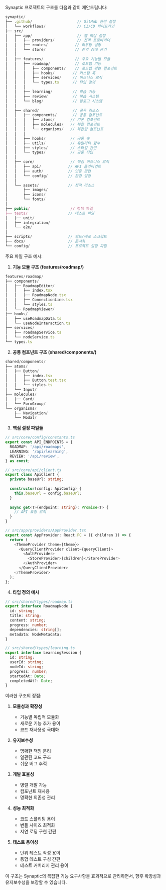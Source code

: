 

Synaptic 프로젝트의 구조를 다음과 같이 제안드립니다:

```typescript
synaptic/
├── .github/                    // GitHub 관련 설정
│   └── workflows/              // CI/CD 파이프라인
├── src/
│   ├── app/                    // 앱 핵심 설정
│   │   ├── providers/          // 전역 프로바이더
│   │   ├── routes/            // 라우팅 설정
│   │   └── store/             // 전역 상태 관리
│   │
│   ├── features/              // 주요 기능별 모듈
│   │   ├── roadmap/           // 로드맵 기능
│   │   │   ├── components/    // 로드맵 관련 컴포넌트
│   │   │   ├── hooks/        // 커스텀 훅
│   │   │   ├── services/     // 비즈니스 로직
│   │   │   └── types.ts      // 타입 정의
│   │   │
│   │   ├── learning/         // 학습 기능
│   │   ├── review/           // 복습 시스템
│   │   └── blog/             // 블로그 시스템
│   │
│   ├── shared/               // 공유 리소스
│   │   ├── components/       // 공통 컴포넌트
│   │   │   ├── atoms/       // 기본 컴포넌트
│   │   │   ├── molecules/   // 복합 컴포넌트
│   │   │   └── organisms/   // 복잡한 컴포넌트
│   │   │
│   │   ├── hooks/           // 공통 훅
│   │   ├── utils/           // 유틸리티 함수
│   │   ├── styles/          // 스타일 관련
│   │   └── types/           // 공통 타입
│   │
│   ├── core/                // 핵심 비즈니스 로직
│   │   ├── api/            // API 클라이언트
│   │   ├── auth/           // 인증 관련
│   │   └── config/         // 환경 설정
│   │
│   └── assets/             // 정적 리소스
│       ├── images/
│       ├── icons/
│       └── fonts/
│
├── public/                  // 정적 파일
├── tests/                  // 테스트 파일
│   ├── unit/
│   ├── integration/
│   └── e2e/
│
├── scripts/                // 빌드/배포 스크립트
├── docs/                   // 문서화
└── config/                 // 프로젝트 설정 파일
```

주요 파일 구조 예시:

1. **기능 모듈 구조 (features/roadmap/)**
```typescript
features/roadmap/
├── components/
│   ├── RoadmapEditor/
│   │   ├── index.tsx
│   │   ├── RoadmapNode.tsx
│   │   ├── ConnectionLine.tsx
│   │   └── styles.ts
│   └── RoadmapViewer/
├── hooks/
│   ├── useRoadmapData.ts
│   └── useNodeInteraction.ts
├── services/
│   ├── roadmapService.ts
│   └── nodeService.ts
└── types.ts
```

2. **공통 컴포넌트 구조 (shared/components/)**
```typescript
shared/components/
├── atoms/
│   ├── Button/
│   │   ├── index.tsx
│   │   ├── Button.test.tsx
│   │   └── styles.ts
│   └── Input/
├── molecules/
│   ├── Card/
│   └── FormGroup/
└── organisms/
    ├── Navigation/
    └── Modal/
```

3. **핵심 설정 파일들**
```typescript
// src/core/config/constants.ts
export const API_ENDPOINTS = {
  ROADMAP: '/api/roadmaps',
  LEARNING: '/api/learning',
  REVIEW: '/api/review',
} as const;

// src/core/api/client.ts
export class ApiClient {
  private baseUrl: string;
  
  constructor(config: ApiConfig) {
    this.baseUrl = config.baseUrl;
  }
  
  async get<T>(endpoint: string): Promise<T> {
    // API 요청 로직
  }
}

// src/app/providers/AppProvider.tsx
export const AppProvider: React.FC = ({ children }) => {
  return (
    <ThemeProvider theme={theme}>
      <QueryClientProvider client={queryClient}>
        <AuthProvider>
          <StoreProvider>{children}</StoreProvider>
        </AuthProvider>
      </QueryClientProvider>
    </ThemeProvider>
  );
};
```

4. **타입 정의 예시**
```typescript
// src/shared/types/roadmap.ts
export interface RoadmapNode {
  id: string;
  title: string;
  content: string;
  progress: number;
  dependencies: string[];
  metadata: NodeMetadata;
}

// src/shared/types/learning.ts
export interface LearningSession {
  id: string;
  userId: string;
  nodeId: string;
  progress: number;
  startedAt: Date;
  completedAt?: Date;
}
```

이러한 구조의 장점:

1. **모듈성과 확장성**
   - 기능별 독립적 모듈화
   - 새로운 기능 추가 용이
   - 코드 재사용성 극대화

2. **유지보수성**
   - 명확한 책임 분리
   - 일관된 코드 구조
   - 쉬운 버그 추적

3. **개발 효율성**
   - 병렬 개발 가능
   - 컴포넌트 재사용
   - 명확한 의존성 관리

4. **성능 최적화**
   - 코드 스플리팅 용이
   - 번들 사이즈 최적화
   - 지연 로딩 구현 간편

5. **테스트 용이성**
   - 단위 테스트 작성 용이
   - 통합 테스트 구성 간편
   - 테스트 커버리지 관리 용이

이 구조는 Synaptic의 복잡한 기능 요구사항을 효과적으로 관리하면서, 향후 확장성과 유지보수성을 보장할 수 있습니다.
